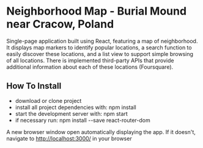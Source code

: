 # Neighborhood Map - Burial Mound near Cracow, Poland
Single-page application built using React, featuring a map of neighborhood. It displays map markers to identify popular locations, a search function to easily discover these locations, and a list view to support simple browsing of all locations. There is implemented third-party APIs that provide additional information about each of these locations (Foursquare).

## How To Install
* download or clone project
* install all project dependencies with: npm install
* start the development server with: npm start
* if necessary run: npm install --save react-router-dom

A new browser window open automatically displaying the app.  If it doesn't, navigate to [http://localhost:3000/](http://localhost:3000/) in your browser